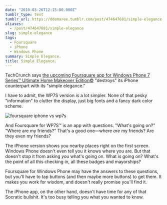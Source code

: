 ```yaml
---
date: "2010-03-26T12:15:00.000Z"
tumblr_type: text
tumblr_url: https://ddemaree.tumblr.com/post/474647681/simple-elegance
aliases:
  - /post/474647681/simple-elegance
slug: simple-elegance
tags:
  - Foursquare
  - iPhone
  - Windows Phone
summary: Simple Elegance.
title: Simple Elegance.
---
```


TechCrunch says [the upcoming Foursquare app for Windows Phone 7 Series&trade; Ultimate Home Makeover Edition&copy;](http://techcrunch.com/2010/03/25/foursquare-windows-phone/) "destroys" its iPhone counterpart with its "simple elegance."

I have to admit, the WP7S version _is_ a lot simpler. None of that pesky "information" to clutter the display, just big fonts and a fancy dark color scheme.

![foursquare iphone vs wp7s](http://media.tumblr.com/tumblr_kzv8ix6XX91qaztlp.jpg)

And Foursquare for WP7S&trade; is an app with questions. "What's going on?" "Where are my friends?" That's a good one—where _are_ my friends? Are they even my friends?

The iPhone version shows you nearby places right on the first screen. Windows Phone doesn't even tell you it knows where you are. But that doesn't stop it from asking _you_ what's going on. What _is_ going on? What's the point of all this checking in, all these badges and mayorships?

Foursquare for Windows Phone may have the answers to these questions, but you'll have to tap buttons (and then maybe more buttons) to get them. It makes you work for wisdom, and doesn't really promise you'll find it.

The iPhone app, on the other hand, doesn't have time for any of that Socratic bullshit. It's too busy telling you what you wanted to know.
